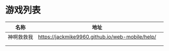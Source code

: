 # 游戏列表





| 名称       | 地址                                              |      |
| ---------- | ------------------------------------------------- | ---- |
| 神啊救救我 | <https://jackmike9960.github.io/web-mobile/help/> |      |
|            |                                                   |      |
|            |                                                   |      |

